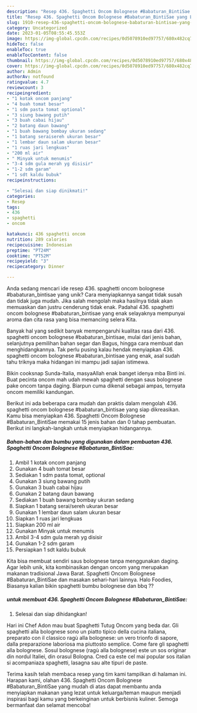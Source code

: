 ```yaml
---
description: "Resep 436. Spaghetti Oncom Bolognese #Babaturan_BintiSae yang Lezat Sekali"
title: "Resep 436. Spaghetti Oncom Bolognese #Babaturan_BintiSae yang Lezat Sekali"
slug: 1910-resep-436-spaghetti-oncom-bolognese-babaturan-bintisae-yang-lezat-sekali
category: Uncategorized
date: 2023-01-05T08:55:45.553Z
image: https://img-global.cpcdn.com/recipes/0d5078910ed97757/680x482cq70/436-spaghetti-oncom-bolognese-babaturan_bintisae-foto-resep-utama.jpg
hideToc: false
enableToc: true
enableTocContent: false
thumbnail: https://img-global.cpcdn.com/recipes/0d5078910ed97757/680x482cq70/436-spaghetti-oncom-bolognese-babaturan_bintisae-foto-resep-utama.jpg
cover: https://img-global.cpcdn.com/recipes/0d5078910ed97757/680x482cq70/436-spaghetti-oncom-bolognese-babaturan_bintisae-foto-resep-utama.jpg
author: Admin
authorAv: notfound
ratingvalue: 4.7
reviewcount: 3
recipeingredient:
- "1 kotak oncom panjang"
- "4 buah tomat besar"
- "1 sdm pasta tomat optional"
- "3 siung bawang putih"
- "3 buah cabai hijau"
- "2 batang daun bawang"
- "1 buah bawang bombay ukuran sedang"
- "1 batang seraisereh ukuran besar"
- "1 lembar daun salam ukuran besar"
- "1 ruas jari lengkuas"
- "200 ml air"
- " Minyak untuk menumis"
- "3-4 sdm gula merah yg disisir"
- "1-2 sdm garam"
- "1 sdt kaldu bubuk"
recipeinstructions:

- "Selesai dan siap dinikmati!"
categories:
- Resep
tags:
- 436
- spaghetti
- oncom

katakunci: 436 spaghetti oncom 
nutrition: 289 calories
recipecuisine: Indonesian
preptime: "PT24M"
cooktime: "PT52M"
recipeyield: "3"
recipecategory: Dinner

---
```





Anda sedang mencari ide resep 436. spaghetti oncom bolognese #babaturan_bintisae yang unik? Cara menyiapkannya sangat tidak susah dan tidak juga mudah. Jika salah mengolah maka hasilnya tidak akan memuaskan dan justru cenderung tidak enak. Padahal 436. spaghetti oncom bolognese #babaturan_bintisae yang enak selayaknya mempunyai aroma dan cita rasa yang bisa memancing selera Kita.





Banyak hal yang sedikit banyak mempengaruhi kualitas rasa dari 436. spaghetti oncom bolognese #babaturan_bintisae, mulai dari jenis bahan, selanjutnya pemilihan bahan segar dan Bagus, hingga cara membuat dan menghidangkannya. Tak perlu pusing kalau hendak menyiapkan 436. spaghetti oncom bolognese #babaturan_bintisae yang enak,      asal sudah tahu triknya maka hidangan ini mampu jadi sajian istimewa.














Bikin cooksnap Sunda-Italia, masyaAllah enak banget idenya mba Binti ini. Buat pecinta oncom mah udah mewah spaghetti dengan saus bolognese pake oncom tanpa daging. Biarpun cuma dikenal sebagai ampas, ternyata oncom memiliki kandungan.






Berikut ini ada beberapa cara mudah dan praktis dalam mengolah 436. spaghetti oncom bolognese #babaturan_bintisae yang siap dikreasikan. Kamu bisa menyiapkan 436. Spaghetti Oncom Bolognese #Babaturan_BintiSae memakai 15 jenis bahan dan 0 tahap pembuatan. Berikut ini langkah-langkah untuk menyiapkan hidangannya.

<!--inarticleads1-->

##### Bahan-bahan dan bumbu yang digunakan dalam pembuatan 436. Spaghetti Oncom Bolognese #Babaturan_BintiSae:

1. Ambil 1 kotak oncom panjang
1. Gunakan 4 buah tomat besar
1. Sediakan 1 sdm pasta tomat, optional
1. Gunakan 3 siung bawang putih
1. Gunakan 3 buah cabai hijau
1. Gunakan 2 batang daun bawang
1. Sediakan 1 buah bawang bombay ukuran sedang
1. Siapkan 1 batang serai/sereh ukuran besar
1. Gunakan 1 lembar daun salam ukuran besar
1. Siapkan 1 ruas jari lengkuas
1. Siapkan 200 ml air
1. Gunakan  Minyak untuk menumis
1. Ambil 3-4 sdm gula merah yg disisir
1. Gunakan 1-2 sdm garam
1. Persiapkan 1 sdt kaldu bubuk


Kita bisa membuat sendiri saus bolognese tanpa menggunakan daging. Agar lebih unik, kita kombinasikan dengan oncom yang merupakan makanan tradisional Jawa Barat. Spaghetti Oncom Bolognese #Babaturan_BintiSae dan masakan sehari-hari lainnya. Halo Foodies, Biasanya kalian bikin spaghetti bumbu bolognese dan bbq ?? 

<!--inarticleads2-->

#####  untuk membuat 436. Spaghetti Oncom Bolognese #Babaturan_BintiSae:


1. Selesai dan siap dihidangkan!

Hari ini Chef Adon mau buat Spaghetti Tutug Oncom yang beda dar. Gli spaghetti alla bolognese sono un piatto tipico della cucina italiana, preparato con il classico ragù alla bolognese: un vero trionfo di sapore, dalla preparazione laboriosa ma piuttosto semplice. Come fare gli spaghetti alla bolognese. Sosul bolognese (ragù alla bolognese) este un sos originar din nordul Italiei, din orasul Bologna. Cred ca este cel mai popular sos italian si acompaniaza spaghetti, lasagna sau alte tipuri de paste. 

Terima kasih telah membaca resep yang tim kami tampilkan di halaman ini. Harapan kami, olahan 436. Spaghetti Oncom Bolognese #Babaturan_BintiSae yang mudah di atas dapat membantu anda menyiapkan makanan yang lezat untuk keluarga/teman maupun menjadi inspirasi bagi kamu yang berkeinginan untuk berbisnis kuliner. Semoga bermanfaat dan selamat mencoba!
